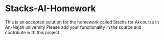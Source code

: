 # Stacks-AI-Homework
This is an accepted solution for the homework called Stacks for AI  course in An-Najah university
Please add your functionality in the source and contribute with this project. 
